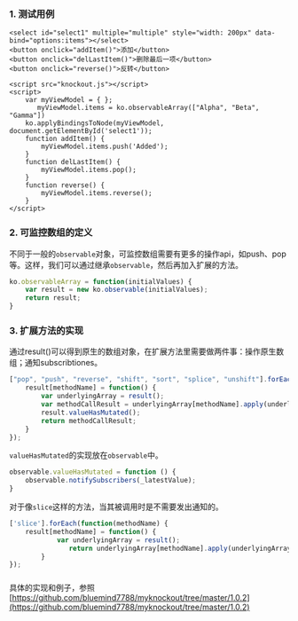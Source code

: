 ### 1. 测试用例
``` vbscript-html
<select id="select1" multiple="multiple" style="width: 200px" data-bind="options:items"></select>
<button onclick="addItem()">添加</button>
<button onclick="delLastItem()">删除最后一项</button>
<button onclick="reverse()">反转</button>

<script src="knockout.js"></script>
<script>
	var myViewModel = { };
       myViewModel.items = ko.observableArray(["Alpha", "Beta", "Gamma"])
	ko.applyBindingsToNode(myViewModel, document.getElementById('select1'));
	function addItem() {
		myViewModel.items.push('Added');
	}
	function delLastItem() {
		myViewModel.items.pop();
	}
	function reverse() {
		myViewModel.items.reverse();
	}
</script>
```
### 2. 可监控数组的定义
不同于一般的`observable`对象，可监控数组需要有更多的操作api，如push、pop等。这样，我们可以通过继承`observable`，然后再加入扩展的方法。
``` javascript
ko.observableArray = function(initialValues) {
	var result = new ko.observable(initialValues);
	return result;
}
```
### 3. 扩展方法的实现
通过result()可以得到原生的数组对象，在扩展方法里需要做两件事：操作原生数组；通知subscribtiones。
``` javascript
["pop", "push", "reverse", "shift", "sort", "splice", "unshift"].forEach(function(methodName) {
	result[methodName] = function() {
		var underlyingArray = result();
		var methodCallResult = underlyingArray[methodName].apply(underlyingArray, arguments);
		result.valueHasMutated();
	    return methodCallResult;
	}
});
```
`valueHasMutated`的实现放在`observable`中。
``` javascript
observable.valueHasMutated = function () { 
	observable.notifySubscribers(_latestValue); 
}
```
对于像`slice`这样的方法，当其被调用时是不需要发出通知的。
``` javascript
['slice'].forEach(function(methodName) {
	result[methodName] = function() {
			var underlyingArray = result();
	           return underlyingArray[methodName].apply(underlyingArray, arguments);
		}
});
```
### 
具体的实现和例子，参照[https://github.com/bluemind7788/myknockout/tree/master/1.0.2](https://github.com/bluemind7788/myknockout/tree/master/1.0.2)
